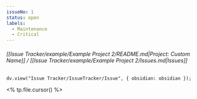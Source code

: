 ```yaml
---
issueNo: 1
status: open
labels:
  - Maintenance
  - Critical
---
```


###### [[Issue Tracker/example/Example Project 2/README.md|Project: Custom Name]] / [[Issue Tracker/example/Example Project 2/Issues.md|Issues]]

```dataviewjs
dv.view("Issue Tracker/IssueTracker/Issue", { obsidian: obsidian });
```

<% tp.file.cursor() %>
